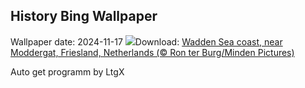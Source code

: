 ## History Bing Wallpaper
Wallpaper date: 2024-11-17
![](https://www.bing.com/th?id=OHR.FrieslandNetherlands_EN-US3770890281_UHD.jpg&w=1000)Download: [Wadden Sea coast, near Moddergat, Friesland, Netherlands (© Ron ter Burg/Minden Pictures)](https://www.bing.com/th?id=OHR.FrieslandNetherlands_EN-US3770890281_UHD.jpg)

Auto get programm by LtgX

